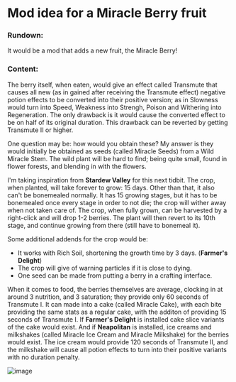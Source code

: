 # Mod idea for a Miracle Berry fruit
### Rundown:
It would be a mod that adds a new fruit, the Miracle Berry!
### Content:
The berry itself, when eaten, would give an effect called Transmute that causes all new (as in gained after receiving the Transmute effect) negative potion effects to be converted into their positive version; as in Slowness would turn into Speed, Weakness into Strengh, Poison and Withering into Regeneration. The only drawback is it would cause the converted effect to be on half of its original duration. This drawback can be reverted by getting Transmute II or higher.

One question may be: how would you obtain these? My answer is they would initially be obtained as seeds (called Miracle Seeds) from a Wild Miracle Stem. The wild plant will be hard to find; being quite small, found in flower forests, and blending in with the flowers.

I'm taking inspiration from __Stardew Valley__ for this next tidbit. The crop, when planted, will take forever to grow: 15 days. Other than that, it also can't be bonemealed normally. It has 15 growing stages, but it has to be bonemealed once every stage in order to not die; the crop will wither away when not taken care of. The crop, when fully grown, can be harvested by a right-click and will drop 1-2 berries. The plant will then revert to its 10th stage, and continue growing from there (still have to bonemeal it).

Some additional addends for the crop would be:
- It works with Rich Soil, shortening the growth time by 3 days. (__Farmer's Delight__)
- The crop will give of warning particles if it is close to dying.
- One seed can be made from putting a berry in a crafting interface.

When it comes to food, the berries themselves are average, clocking in at around 3 nutrition, and 3 saturation; they provide only 60 seconds of Transmute I. It can made into a cake (called Miracle Cake), with each bite providing the same stats as a regular cake, with the additon of providing 15 seconds of Transmute I. If __Farmer's Delight__ is installed cake slice variants of the cake would exist. And if __Neapolitan__ is installed, ice creams and milkshakes (called Miracle Ice Cream and Miracle Milkshake) for the berries would exist. The ice cream would provide 120 seconds of Transmute II, and the milkshake will cause all potion effects to turn into their positive variants with no duration penalty.

![image](https://github.com/ZAPtronCoder/RANDOM-STUPID-IDEAS/assets/106001153/e363d8f6-2e1a-48b4-b023-0a43ca92368e)
